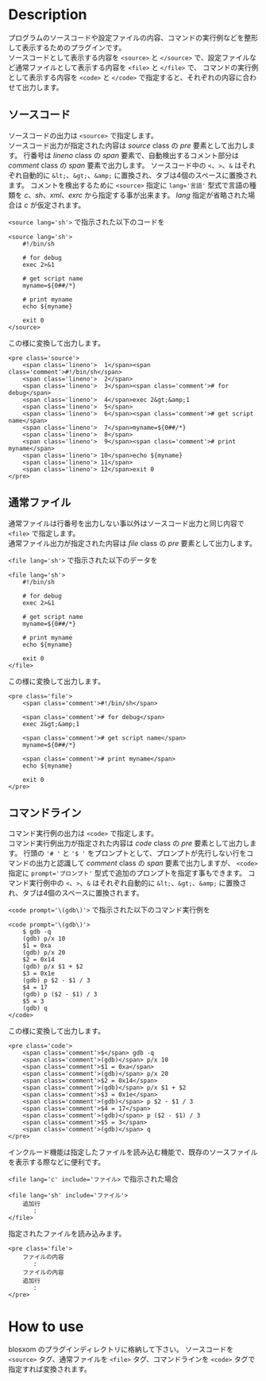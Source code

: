 # Description

プログラムのソースコードや設定ファイルの内容、コマンドの実行例などを整形して表示するためのプラグインです。  
ソースコードとして表示する内容を `<source>` と `</source>` で、設定ファイルなど通常ファイルとして表示する内容を `<file>` と `</file>` で、
コマンドの実行例として表示する内容を `<code>` と `</code>` で指定すると、それぞれの内容に合わせて出力します。

## ソースコード
ソースコードの出力は `<source>` で指定します。  
ソースコード出力が指定された内容は _source_ class の _pre_ 要素として出力します。
行番号は _lineno_ class の _span_ 要素で、自動検出するコメント部分は _comment_ class の _span_ 要素で出力します。
ソースコード中の `<`、`>`、`&` はそれぞれ自動的に `&lt;`、`&gt;`、`&amp;` に置換され、タブは4個のスペースに置換されます。
コメントを検出するために `<source>` 指定に `lang='言語'` 型式で言語の種類を _c_、_sh_、_xml_、_exrc_ から指定する事が出来ます。
_lang_ 指定が省略された場合は _c_ が仮定されます。

`<source lang='sh'>` で指示された以下のコードを

```
<source lang='sh'>
    #!/bin/sh

    # for debug
    exec 2>&1

    # get script name
    myname=${0##/*}

    # print myname
    echo ${myname}

    exit 0
</source>
```
	
この様に変換して出力します。

```
<pre class='source'>
    <span class='lineno'>  1</span><span class='comment'>#!/bin/sh</span>
    <span class='lineno'>  2</span>
    <span class='lineno'>  3</span><span class='comment'># for debug</span>
    <span class='lineno'>  4</span>exec 2&gt;&amp;1
    <span class='lineno'>  5</span>
    <span class='lineno'>  6</span><span class='comment'># get script name</span>
    <span class='lineno'>  7</span>myname=${0##/*}
    <span class='lineno'>  8</span>
    <span class='lineno'>  9</span><span class='comment'># print myname</span>
    <span class='lineno'> 10</span>echo ${myname}
    <span class='lineno'> 11</span>
    <span class='lineno'> 12</span>exit 0
</pre>
```
	
## 通常ファイル
通常ファイルは行番号を出力しない事以外はソースコード出力と同じ内容で `<file>` で指定します。  
通常ファイル出力が指定された内容は _file_ class の _pre_ 要素として出力します。

`<file lang='sh'>` で指示された以下のデータを

```
<file lang='sh'>
    #!/bin/sh

    # for debug
    exec 2>&1

    # get script name
    myname=${0##/*}

    # print myname
    echo ${myname}

    exit 0
</file>
```
	
この様に変換して出力します。

```
<pre class='file'>
    <span class='comment'>#!/bin/sh</span>
    
    <span class='comment'># for debug</span>
    exec 2&gt;&amp;1
    
    <span class='comment'># get script name</span>
    myname=${0##/*}
    
    <span class='comment'># print myname</span>
    echo ${myname}
    
    exit 0
</pre>
```
	
## コマンドライン
コマンド実行例の出力は `<code>` で指定します。  
コマンド実行例出力が指定された内容は _code_ class の _pre_ 要素として出力します。
行頭の `'# '` と `'$ '` をプロンプトとして、プロンプトが先行しない行をコマンドの出力と認識して _comment_ class の _span_ 要素で出力しますが、
`<code>` 指定に `prompt='プロンプト'` 型式で追加のプロンプトを指定す事もできます。
コマンド実行例中の `<`、`>`、`&` はそれぞれ自動的に `&lt;`、`&gt;`、`&amp;` に置換され、タブは4個のスペースに置換されます。

`<code prompt='\(gdb\)'>` で指示された以下のコマンド実行例を

```
<code prompt='\(gdb\)'>
    $ gdb -q
    (gdb) p/x 10
    $1 = 0xa
    (gdb) p/x 20
    $2 = 0x14
    (gdb) p/x $1 + $2
    $3 = 0x1e
    (gdb) p $2 - $1 / 3
    $4 = 17
    (gdb) p ($2 - $1) / 3
    $5 = 3
    (gdb) q
</code>
```
	
この様に変換して出力します。

```
<pre class='code'>
    <span class='comment'>$</span> gdb -q
    <span class='comment'>(gdb)</span> p/x 10
    <span class='comment'>$1 = 0xa</span>
    <span class='comment'>(gdb)</span> p/x 20
    <span class='comment'>$2 = 0x14</span>
    <span class='comment'>(gdb)</span> p/x $1 + $2
    <span class='comment'>$3 = 0x1e</span>
    <span class='comment'>(gdb)</span> p $2 - $1 / 3
    <span class='comment'>$4 = 17</span>
    <span class='comment'>(gdb)</span> p ($2 - $1) / 3
    <span class='comment'>$5 = 3</span>
    <span class='comment'>(gdb)</span> q
</pre>
```
	
インクルード機能は指定したファイルを読み込む機能で、既存のソースファイルを表示する際などに便利です。

`<file lang='c' include='ファイル>` で指示された場合

```
<file lang='sh' include='ファイル'>
    追加行
       :
</file>
```
	
指定されたファイルを読み込みます。

```
<pre class='file'>
    ファイルの内容
       :
    ファイルの内容
    追加行
       :
</pre>
```
	
# How to use

blosxom のプラグインディレクトリに格納して下さい。
ソースコードを `<source>` タグ、通常ファイルを `<file>` タグ、コマンドラインを `<code>` タグで指定すれば変換されます。
